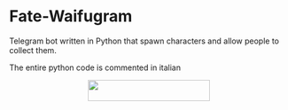 # Fate-Waifugram
Telegram bot written in Python that spawn characters and allow people to collect them.

The entire python code is commented in italian



<p align="center"><a href="https://heroku.com/deploy?template=https://github.com/Blank-sama/ben-10"> <img src="https://img.shields.io/badge/Deploy%20To%20Heroku-black?style=for-the-badge&logo=heroku" width="220" height="38.45"/></a></p>
